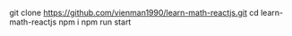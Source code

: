 git clone https://github.com/vienman1990/learn-math-reactjs.git
cd learn-math-reactjs
npm i
npm run start